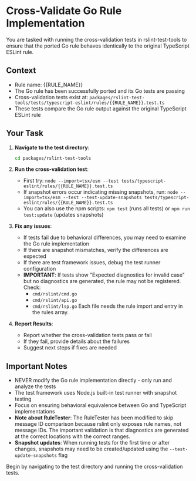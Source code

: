 # Cross-Validate Go Rule Implementation

You are tasked with running the cross-validation tests in rslint-test-tools to ensure that the ported Go rule behaves identically to the original TypeScript ESLint rule.

## Context
- Rule name: {{RULE_NAME}}
- The Go rule has been successfully ported and its Go tests are passing
- Cross-validation tests exist at: `packages/rslint-test-tools/tests/typescript-eslint/rules/{{RULE_NAME}}.test.ts`
- These tests compare the Go rule output against the original TypeScript ESLint rule

## Your Task
1. **Navigate to the test directory**:
   ```bash
   cd packages/rslint-test-tools
   ```

2. **Run the cross-validation test**:
   - First try: `node --import=tsx/esm --test tests/typescript-eslint/rules/{{RULE_NAME}}.test.ts`
   - If snapshot errors occur indicating missing snapshots, run: `node --import=tsx/esm --test --test-update-snapshots tests/typescript-eslint/rules/{{RULE_NAME}}.test.ts`
   - You can also use the npm scripts: `npm test` (runs all tests) or `npm run test:update` (updates snapshots)

3. **Fix any issues**:
   - If tests fail due to behavioral differences, you may need to examine the Go rule implementation
   - If there are snapshot mismatches, verify the differences are expected
   - If there are test framework issues, debug the test runner configuration
   - **IMPORTANT**: If tests show "Expected diagnostics for invalid case" but no diagnostics are generated, the rule may not be registered. Check:
     - `cmd/rslint/cmd.go`
     - `cmd/rslint/api.go`
     - `cmd/rslint/lsp.go`
     Each file needs the rule import and entry in the rules array.

4. **Report Results**:
   - Report whether the cross-validation tests pass or fail
   - If they fail, provide details about the failures
   - Suggest next steps if fixes are needed

## Important Notes
- NEVER modify the Go rule implementation directly - only run and analyze the tests
- The test framework uses Node.js built-in test runner with snapshot testing
- Focus on ensuring behavioral equivalence between Go and TypeScript implementations
- **Note about RuleTester**: The RuleTester has been modified to skip message ID comparison because rslint only exposes rule names, not message IDs. The important validation is that diagnostics are generated at the correct locations with the correct ranges.
- **Snapshot updates**: When running tests for the first time or after changes, snapshots may need to be created/updated using the `--test-update-snapshots` flag

Begin by navigating to the test directory and running the cross-validation tests.
